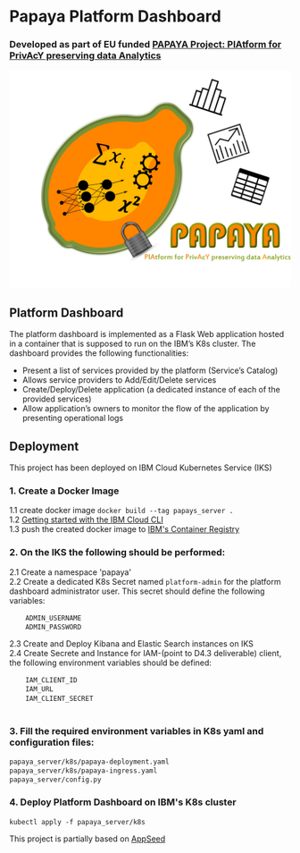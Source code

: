 
# Papaya Platform Dashboard
### Developed as part of EU funded [PAPAYA Project: PlAtform for PrivAcY preserving data Analytics](https://www.papaya-project.eu/)
![PAPAYA LOGO](papaya_server/static/logo.jpg)
## Platform Dashboard 
The platform dashboard is implemented as a Flask Web application hosted in a container that is supposed to run on the IBM’s K8s cluster. 
The dashboard provides the following functionalities: 
-  Present a list of services provided by the platform (Service’s Catalog)
-  Allows service providers to Add/Edit/Delete services
-  Create/Deploy/Delete application (a dedicated instance of each of the provided services)
-  Allow application’s owners to monitor the flow of the application by presenting operational logs

## Deployment

This project has been deployed on IBM Cloud Kubernetes Service (IKS) <br>
### 1. Create a Docker Image
1.1 create docker image `docker build --tag papays_server .` <br>
1.2 [Getting started with the IBM Cloud CLI](https://cloud.ibm.com/docs/cli?topic=cli-getting-started#idt-prereq) <br>
1.3 push the created docker image to [IBM's Container Registry](https://cloud.ibm.com/docs/Registry?topic=Registry-getting-started)

### 2. On the IKS the following should be performed:
2.1 Create a namespace 'papaya' <br>
2.2 Create a dedicated K8s Secret named `platform-admin` for the platform dashboard administrator user. This secret should define the following variables:<br>
```
    ADMIN_USERNAME
    ADMIN_PASSWORD
```
2.3 Create and Deploy Kibana and Elastic Search instances on IKS <br>
2.4 Create Secrete and Instance for IAM-(point to D4.3 deliverable) client, the following environment variables should be defined:
```bash
    IAM_CLIENT_ID
    IAM_URL
    IAM_CLIENT_SECRET 
    
```

### 3. Fill the required environment variables in K8s yaml and configuration files:
    papaya_server/k8s/papaya-deployment.yaml
    papaya_server/k8s/papaya-ingress.yaml
    papaya_server/config.py


### 4. Deploy Platform Dashboard on IBM's K8s cluster 
    
    kubectl apply -f papaya_server/k8s
    


This project is partially based on [AppSeed](https://appseed.us/)

